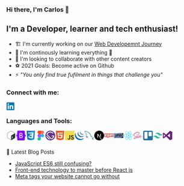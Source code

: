### Hi there, I'm Carlos :wave:

## I'm a Developer, learner and tech enthusiast!
- :building_construction: I'm currently working on our [Web Developemnt Journey](https://github.com/Carlos-860/Web-Development-Journey)
- :seedling: I'm continously learning everything :rofl:
- :dancers: I'm looking to collaborate with other content creators
- :soccer: 2021 Goals: Become active on Github
- :zap: *"You only find true fufilment in things that challenge you"*

### Connect with me:
[<img align="left" alt="Carlos 860 | LinkedIn" width="22px" src="https://raw.githubusercontent.com/devicons/devicon/2ae2a900d2f041da66e950e4d48052658d850630/icons/linkedin/linkedin-original.svg" />](https://www.linkedin.com/in/carlos-timotheus-web-developer-b276b4176/)

<br />

### Languages and Tools:

<img align="left" alt="Bash" width="26px" src="https://raw.githubusercontent.com/devicons/devicon/2ae2a900d2f041da66e950e4d48052658d850630/icons/bash/bash-original.svg" />

<img align="left" alt="Bootstrap" width="26px" src="https://raw.githubusercontent.com/devicons/devicon/2ae2a900d2f041da66e950e4d48052658d850630/icons/bootstrap/bootstrap-original.svg" />

<img align="left" alt="CSS3" width="26px" src="https://raw.githubusercontent.com/devicons/devicon/2ae2a900d2f041da66e950e4d48052658d850630/icons/css3/css3-original.svg" />

<img align="left" alt="Figma" width="26px" src="https://raw.githubusercontent.com/devicons/devicon/2ae2a900d2f041da66e950e4d48052658d850630/icons/figma/figma-original.svg" />



<img align="left" alt="Gatsby" width="26px" src="https://raw.githubusercontent.com/devicons/devicon/2ae2a900d2f041da66e950e4d48052658d850630/icons/gatsby/gatsby-original.svg" />

<img align="left" alt="HTML5" width="26px" src="https://raw.githubusercontent.com/devicons/devicon/2ae2a900d2f041da66e950e4d48052658d850630/icons/html5/html5-original.svg" />

<img align="left" alt="JavaScript" width="26px" src="https://raw.githubusercontent.com/devicons/devicon/2ae2a900d2f041da66e950e4d48052658d850630/icons/javascript/javascript-original.svg" />

<img align="left" alt="jQuery" width="26px" src="https://raw.githubusercontent.com/devicons/devicon/2ae2a900d2f041da66e950e4d48052658d850630/icons/jquery/jquery-original.svg" />



<img align="left" alt="MySQL" width="26px" src="https://raw.githubusercontent.com/devicons/devicon/2ae2a900d2f041da66e950e4d48052658d850630/icons/mysql/mysql-original.svg" />

<img align="left" alt="Next js" width="26px" src="https://raw.githubusercontent.com/devicons/devicon/2ae2a900d2f041da66e950e4d48052658d850630/icons/nextjs/nextjs-original.svg" />

<img align="left" alt="NPM" width="26px" src="https://raw.githubusercontent.com/devicons/devicon/2ae2a900d2f041da66e950e4d48052658d850630/icons/npm/npm-original-wordmark.svg" />

<img align="left" alt="PHP" width="26px" src="https://raw.githubusercontent.com/devicons/devicon/2ae2a900d2f041da66e950e4d48052658d850630/icons/php/php-original.svg" />



<img align="left" alt="React js" width="26px" src="https://raw.githubusercontent.com/devicons/devicon/2ae2a900d2f041da66e950e4d48052658d850630/icons/react/react-original.svg" />

<img align="left" alt="SASS" width="26px" src="https://raw.githubusercontent.com/devicons/devicon/2ae2a900d2f041da66e950e4d48052658d850630/icons/sass/sass-original.svg" />

<img align="left" alt="Trello" width="26px" src="https://raw.githubusercontent.com/devicons/devicon/2ae2a900d2f041da66e950e4d48052658d850630/icons/trello/trello-plain.svg" />

<img align="left" alt="Tailwind CSS" width="26px" src="https://raw.githubusercontent.com/devicons/devicon/2ae2a900d2f041da66e950e4d48052658d850630/icons/tailwindcss/tailwindcss-plain.svg" />



<img align="left" alt="Visual Studio Code" width="26px" src="https://raw.githubusercontent.com/devicons/devicon/2ae2a900d2f041da66e950e4d48052658d850630/icons/visualstudio/visualstudio-plain.svg" />

<br />
<br />

:rotating_light: Latest Blog Posts
- [JavaScript ES6 still confusing?](https://www.ciphercode.co.za/views/blog/javascript-es6.php)
- [Front-end technology to master before React js](https://www.ciphercode.co.za/views/blog/front-end-technology-to-master.php)
- [Meta tags your website cannot go without](https://www.ciphercode.co.za/views/blog/meta-tags.php)









